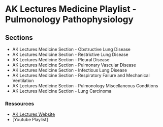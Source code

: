 # AK Lectures Medicine Playlist - Pulmonology Pathophysiology

## Sections

- AK Lectures Medicine Section - Obstructive Lung Disease
- AK Lectures Medicine Section - Restrictive Lung Disease
- AK Lectures Medicine Section - Pleural Disease
- AK Lectures Medicine Section - Pulmonary Vascular Disease
- AK Lectures Medicine Section - Infectious Lung Disease
- AK Lectures Medicine Section - Respiratory Failure and Mechanical Ventilation
- AK Lectures Medicine Section - Pulmonology Miscellaneous Conditions
- AK Lectures Medicine Section - Lung Carcinoma

### Ressources

- [AK Lectures Website](https://aklectures.com/subject/medical/pulmonology/pathophysiology)
- [Youtube Playlist]
